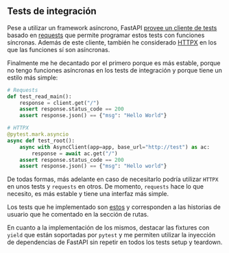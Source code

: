 ## Tests de integración

Pese a utilizar un framework asíncrono, FastAPI [provee un cliente de tests](https://fastapi.tiangolo.com/tutorial/testing/) basado en [requests](https://requests.readthedocs.io/en/master/)
que permite programar estos tests con funciones síncronas.
Además de este cliente, también he considerado [HTTPX](https://github.com/encode/httpx) en los que las funciones sí son asíncronas.

Finalmente me he decantado por el primero porque es más estable, porque no tengo funciones asíncronas en los tests de integración
y porque tiene un estilo más simple:

```python
# Requests
def test_read_main():
    response = client.get("/")
    assert response.status_code == 200
    assert response.json() == {"msg": "Hello World"}
```

```python
# HTTPX
@pytest.mark.asyncio
async def test_root():
    async with AsyncClient(app=app, base_url="http://test") as ac:
        response = await ac.get("/")
    assert response.status_code == 200
    assert response.json() == {"msg": "Hello world"}
```

De todas formas, más adelante en caso de necesitarlo podría utilizar `HTTPX` en unos tests y `requests` en otros.
De momento, `requests` hace lo que necesito, es más estable y tiene una interfaz más simple.

Los tests que he implementado son [estos](app/tests/integration/test_session_routes.py) y corresponden
a las historias de usuario que he comentado en la sección de rutas.

En cuanto a la implementación de los mismos, destacar las fixtures con `yield` que están soportadas
por `pytest` y me permiten utilizar la inyección de dependencias de FastAPI sin repetir en todos los tests setup y teardown.
